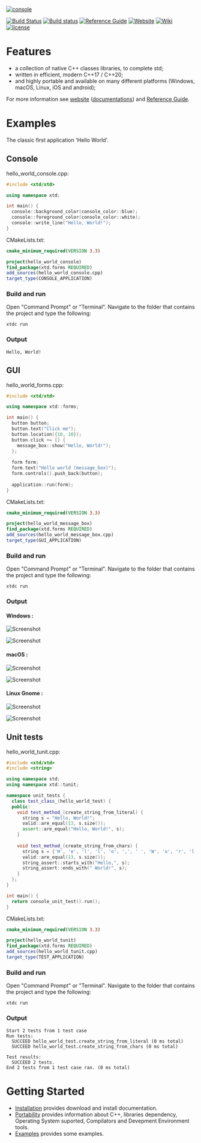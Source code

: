 [![console](docs/pictures/header.png)](https://gammasoft71.wixsite.com/xtdpro)

[![Build Status](https://travis-ci.com/gammasoft71/xtd.svg?branch=master)](https://travis-ci.com/gammasoft71/xtd)
[![Build status](https://ci.appveyor.com/api/projects/status/uqn1xbctwy88eghu?svg=true)](https://ci.appveyor.com/project/gammasoft71/xtd)
[![Reference Guide](https://img.shields.io/badge/code-Reference_Guide-brightgreen.svg)](https://codedocs.xyz/gammasoft71/xtd/)
[![Website](https://img.shields.io/badge/web-gammasoft-brightgreen.svg)](https://gammasoft71.wixsite.com/gammasoft)
[![Wiki](https://img.shields.io/badge/wiki-Home-brightgreen.svg)](./docs/home.md)
[![license](https://img.shields.io/github/license/gammasoft71/xtd.svg)](LICENSE.md)
<!--- 
[![Download xtd](https://img.shields.io/sourceforge/dt/xtdpro.svg)](https://sourceforge.net/projects/xtdpro/files/latest/download)
[![GitHub top language](https://img.shields.io/github/languages/top/gammasoft71/xtd.svg)](README.md)
[![Windows](https://img.shields.io/badge/os-Windows-004080.svg)](README.md)
[![macOS](https://img.shields.io/badge/os-macOS-004080.svg)](README.md)
[![Linux](https://img.shields.io/badge/os-Linux-004080.svg)](README.md)
[![codecov](https://codecov.io/gh/gammasoft71/xtd/branch/master/graph/badge.svg)](https://codecov.io/gh/gammasoft71/xtd)
 --->

# Features

* a collection of native C++ classes libraries, to complete std;
* written in efficient, modern C++17 / C++20;
* and highly portable and available on many different platforms (Windows, macOS, Linux, iOS and android);

For more information see [website](https://gammasoft71.wixsite.com/xtdpro) ([documentations](docs/home.md)) and [Reference Guide](https://codedocs.xyz/gammasoft71/xtd/).

# Examples

The classic first application 'Hello World'.

## Console

hello_world_console.cpp:

```c++
#include <xtd/xtd>

using namespace xtd;

int main() {
  console::background_color(console_color::blue);
  console::foreground_color(console_color::white);
  console::write_line("Hello, World!");
}
```

CMakeLists.txt:

```cmake
cmake_minimum_required(VERSION 3.3)

project(hello_world_console)
find_package(xtd.forms REQUIRED)
add_sources(hello_world_console.cpp)
target_type(CONSOLE_APPLICATION)
```

### Build and run

Open "Command Prompt" or "Terminal". Navigate to the folder that contains the project and type the following:

```shell
xtdc run
```

### Output

```
Hello, World!
```

## GUI

hello_world_forms.cpp:

```c++
#include <xtd/xtd>

using namespace xtd::forms;

int main() {
  button button;
  button.text("Click me");
  button.location({10, 10});
  button.click += [] {
    message_box::show("Hello, World!");
  };
  
  form form;
  form.text("Hello world (message_box)");
  form.controls().push_back(button);
  
  application::run(form);
}
```

CMakeLists.txt:

```cmake
cmake_minimum_required(VERSION 3.3)

project(hello_world_message_box)
find_package(xtd.forms REQUIRED)
add_sources(hello_world_message_box.cpp)
target_type(GUI_APPLICATION)
```

### Build and run

Open "Command Prompt" or "Terminal". Navigate to the folder that contains the project and type the following:

```shell
xtdc run
```

### Output

#### Windows :

![Screenshot](docs/pictures/examples/hello_world_message_box_w.png)

![Screenshot](docs/pictures/examples/hello_world_message_box_wd.png)

#### macOS :

![Screenshot](docs/pictures/examples/hello_world_message_box_m.png)

![Screenshot](docs/pictures/examples/hello_world_message_box_md.png)

#### Linux Gnome :

![Screenshot](docs/pictures/examples/hello_world_message_box_g.png)

![Screenshot](docs/pictures/examples/hello_world_message_box_gd.png)

## Unit tests

hello_world_tunit.cpp:

```c++
#include <xtd/xtd>
#include <string>

using namespace std;
using namespace xtd::tunit;

namespace unit_tests {
  class test_class_(hello_world_test) {
  public:
    void test_method_(create_string_from_literal) {
      string s = "Hello, World!";
      valid::are_equal(13, s.size());
      assert::are_equal("Hello, World!", s);
    }
    
    void test_method_(create_string_from_chars) {
      string s = {'H', 'e', 'l', 'l', 'o', ',', ' ', 'W', 'o', 'r', 'l', 'd', '!'};
      valid::are_equal(13, s.size());
      string_assert::starts_with("Hello,", s);
      string_assert::ends_with(" World!", s);
    }
  };
}

int main() {
  return console_unit_test().run();
}
```

CMakeLists.txt:

```cmake
cmake_minimum_required(VERSION 3.3)

project(hello_world_tunit)
find_package(xtd.forms REQUIRED)
add_sources(hello_world_tunit.cpp)
target_type(TEST_APPLICATION)
```

### Build and run

Open "Command Prompt" or "Terminal". Navigate to the folder that contains the project and type the following:

```shell
xtdc run
```

### Output

```
Start 2 tests from 1 test case
Run tests:
  SUCCEED hello_world_test.create_string_from_literal (0 ms total)
  SUCCEED hello_world_test.create_string_from_chars (0 ms total)

Test results:
  SUCCEED 2 tests.
End 2 tests from 1 test case ran. (0 ms total)
```

# Getting Started

* [Installation](docs/downloads.md) provides download and install documentation.
* [Portability](docs/portability.md) provides information about C++, libraries dependency, Operating System suported, Compilators and Devepment Environment tools.
* [Examples](examples/README.md) provides some examples.

<!---
# Motivations

## All xtd libraries

* Modern C++17 only
* std c++ design guidelines.
* Multiplatform (Windows, macOS, Android and ios and linux base oprating system).

## xtd.tunit

* Create a full [xunit](https://en.wikipedia.org/wiki/XUnit) unit testing library in C++17 with an api closely to [NUnit](https://nunit.org) for C# and [Microsoft.VisualStudio.TestTools.CppUnitTestFramework](https://docs.microsoft.com/en-us/visualstudio/test/microsoft-visualstudio-testtools-cppunittestframework-api-reference?view=vs-2019) for C++ on Windows.

## xtd.system

* Basic extend of std c++. The objectevie is not to replace [boost](https://www.boost.org) but get acces to a basic and simple api. For more complex development, it recommanded to use [boost](https://www.boost.org).
* Basic string formater and parser. The objectevie is not to replace [fmtlib ](https://github.com/fmtlib/fmt) but get a basic and simple api to wait C++20 string format and string parse.
* Implement Multicast delegates with easy registration (+= operator) and unregistration (-= operator) with event safe invocation by creator only.

## xtd.console

* Create a simple and light multiplatform console api compatible with std::stream (with an easy way redirection like std) with cursor visibility, background and forground color, position and size of console and more.

## xtd.forms

* Create a modern api for gui application (like Winforms in .Net).
* If during development you are wondering about the allocated object, should you or should you not delete the pointer? Should you destroy it or not? Or in some cases do nothing. Or if a control must obligatorily be created with the operator new and not on the stack. I think it's all too complex and it can create memory leaks or even crashes.  That's why a simple and unequivocal RAI api is preferable.
* A gui must follow the de operating system design guidelines. And sometimes if you want customize your application, not.
* After reading [List of widget toolkits](https://en.wikipedia.org/wiki/List_of_widget_toolkits) and the [Philippe Groarke C++ UI Libraries post](https://philippegroarke.com/posts/2018/c++_ui_solutions/). I don't find a gui api more simple as Winforms C# or Borland C++ builder.
* 
--->
